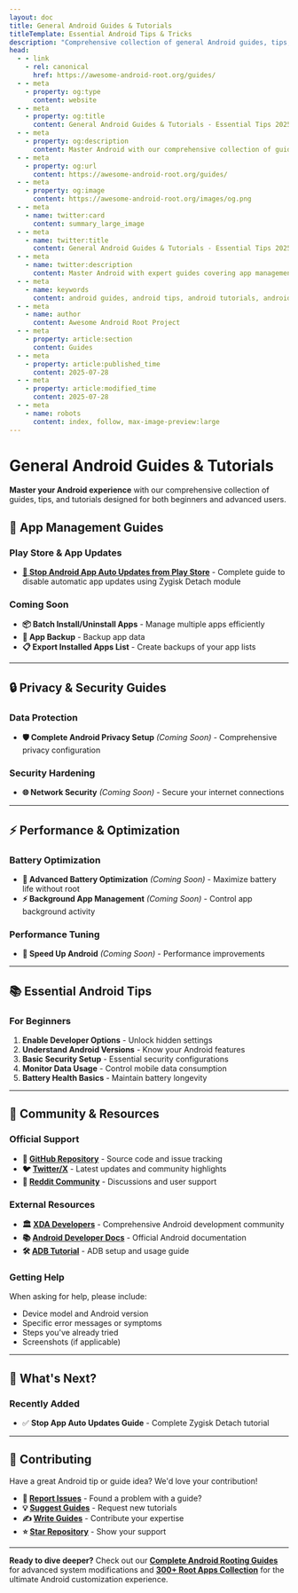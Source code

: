 ```yaml
---
layout: doc
title: General Android Guides & Tutorials
titleTemplate: Essential Android Tips & Tricks
description: "Comprehensive collection of general Android guides, tips, and tutorials for both rooted and non-rooted devices. Learn essential Android tricks, optimizations, and troubleshooting techniques."
head:
  - - link
    - rel: canonical
      href: https://awesome-android-root.org/guides/
  - - meta
    - property: og:type
      content: website
  - - meta
    - property: og:title
      content: General Android Guides & Tutorials - Essential Tips 2025
  - - meta
    - property: og:description
      content: Master Android with our comprehensive collection of guides covering app management, privacy, performance optimization, and troubleshooting. Expert tips for rooted and non-rooted devices.
  - - meta
    - property: og:url
      content: https://awesome-android-root.org/guides/
  - - meta
    - property: og:image
      content: https://awesome-android-root.org/images/og.png
  - - meta
    - name: twitter:card
      content: summary_large_image
  - - meta
    - name: twitter:title
      content: General Android Guides & Tutorials - Essential Tips 2025
  - - meta
    - name: twitter:description
      content: Master Android with expert guides covering app management, privacy, performance optimization, and troubleshooting techniques.
  - - meta
    - name: keywords
      content: android guides, android tips, android tutorials, android tricks, app management, android privacy, android security, android optimization, android troubleshooting, play store guide, android settings, mobile tips, smartphone guides, android hacks, android customization
  - - meta
    - name: author
      content: Awesome Android Root Project
  - - meta
    - property: article:section
      content: Guides
  - - meta
    - property: article:published_time
      content: 2025-07-28
  - - meta
    - property: article:modified_time
      content: 2025-07-28
  - - meta
    - name: robots
      content: index, follow, max-image-preview:large
---
```


# General Android Guides & Tutorials

**Master your Android experience** with our comprehensive collection of guides, tips, and tutorials designed for both beginners and advanced users.


## 📱 App Management Guides

### Play Store & App Updates
- **[🛑 Stop Android App Auto Updates from Play Store](./stop-android-app-auto-updates-play-store.md)** - Complete guide to disable automatic app updates using Zygisk Detach module

### Coming Soon
- **📦 Batch Install/Uninstall Apps** - Manage multiple apps efficiently
- **🔄 App Backup** - Backup app data 
- **📋 Export Installed Apps List** - Create backups of your app lists

---

## 🔒 Privacy & Security Guides

### Data Protection
- **🛡️ Complete Android Privacy Setup** *(Coming Soon)* - Comprehensive privacy configuration

### Security Hardening
- **🌐 Network Security** *(Coming Soon)* - Secure your internet connections

---

## ⚡ Performance & Optimization

### Battery Optimization
- **🔋 Advanced Battery Optimization** *(Coming Soon)* - Maximize battery life without root
- **⚡ Background App Management** *(Coming Soon)* - Control app background activity


### Performance Tuning
- **🚀 Speed Up Android** *(Coming Soon)* - Performance improvements


---

## 📚 Essential Android Tips

### For Beginners
1. **Enable Developer Options** - Unlock hidden settings
2. **Understand Android Versions** - Know your Android features
3. **Basic Security Setup** - Essential security configurations
4. **Monitor Data Usage** - Control mobile data consumption
5. **Battery Health Basics** - Maintain battery longevity

---

## 🤝 Community & Resources

### Official Support
- **📱 [GitHub Repository](https://github.com/awesome-android-root/awesome-android-root)** - Source code and issue tracking
- **🐦 [Twitter/X](https://x.com/awsm_and_root)** - Latest updates and community highlights
- **💬 [Reddit Community](https://reddit.com/r/AwesomeAndroidRoot)** - Discussions and user support

### External Resources
- **🏛️ [XDA Developers](https://forum.xda-developers.com/)** - Comprehensive Android development community
- **📚 [Android Developer Docs](https://developer.android.com/)** - Official Android documentation
- **🛠️ [ADB Tutorial](https://www.xda-developers.com/install-adb-windows-macos-linux/)** - ADB setup and usage guide

### Getting Help
When asking for help, please include:
- Device model and Android version
- Specific error messages or symptoms
- Steps you've already tried
- Screenshots (if applicable)

---

## 🔄 What's Next?

### Recently Added
- ✅ **Stop App Auto Updates Guide** - Complete Zygisk Detach tutorial


---

## 📝 Contributing

Have a great Android tip or guide idea? We'd love your contribution!

- **🐛 [Report Issues](https://github.com/awesome-android-root/awesome-android-root/issues)** - Found a problem with a guide?
- **💡 [Suggest Guides](https://github.com/awesome-android-root/awesome-android-root/discussions)** - Request new tutorials
- **✍️ [Write Guides](https://github.com/awesome-android-root/awesome-android-root/blob/main/CONTRIBUTING.md)** - Contribute your expertise
- **⭐ [Star Repository](https://github.com/awesome-android-root/awesome-android-root)** - Show your support

---

**Ready to dive deeper?** Check out our **[Complete Android Rooting Guides](../android-root-guides/)** for advanced system modifications and **[300+ Root Apps Collection](../android-root-apps/)** for the ultimate Android customization experience.
